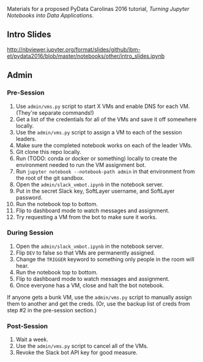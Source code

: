 Materials for a proposed PyData Carolinas 2016 tutorial, *Turning Jupyter Notebooks into Data Applications*.

## Intro Slides

http://nbviewer.jupyter.org/format/slides/github/ibm-et/pydata2016/blob/master/notebooks/other/intro_slides.ipynb

## Admin

### Pre-Session

1. Use `admin/vms.py` script to start X VMs and enable DNS for each VM. (They're separate commands!)
2. Get a list of the credentials for all of the VMs and save it off somewhere locally.
3. Use the `admin/vms.py` script to assign a VM to each of the session leaders.
4. Make sure the completed notebook works on each of the leader VMs.
5. Git clone this repo locally.
6. Run (TODO: conda or docker or something) locally to create the environment needed to run the VM assignment bot.
7. Run `jupyter notebook --notebook-path admin` in that environment from the root of the git sandbox.
8. Open the `admin/slack_vmbot.ipynb` in the notebook server.
9. Put in the secret Slack key, SoftLayer username, and SoftLayer password.
10. Run the notebook top to bottom.
11. Flip to dashboard mode to watch messages and assignment.
12. Try requesting a VM from the bot to make sure it works.

### During Session

1. Open the `admin/slack_vmbot.ipynb` in the notebook server.
2. Flip `DEV` to false so that VMs are permanently assigned.
3. Change the `TRIGGER` keyword to something only people in the room will hear.
3. Run the notebook top to bottom.
4. Flip to dashboard mode to watch messages and assignment.
5. Once everyone has a VM, close and halt the bot notebook.

If anyone gets a bunk VM, use the `admin/vms.py` script to manually assign them to another and get the creds. (Or, use the backup list of creds from step #2 in the pre-session section.)

### Post-Session

1. Wait a week.
2. Use the `admin/vms.py` script to cancel all of the VMs.
3. Revoke the Slack bot API key for good measure.
